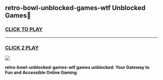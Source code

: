
## retro-bowl-unblocked-games-wtf Unblocked Games👋
<h3>
<a href="https://news.freeplayer.one?title=retro-bowl-unblocked-games-wtf&ref=16F">CLICK TO PLAY</a></h3>
<hr>

<h3>
<a href="https://news.freeplayer.one?title=retro-bowl-unblocked-games-wtf&ref=16F">CLICK 2 PLAY</a>
  
</h3>

<a href="https://news.freeplayer.one?title=retro-bowl-unblocked-games-wtf&ref=16F/"><img src="https://clearcache.store/games.png"></a>


**retro-bowl-unblocked-games-wtf games unblocked: Your Gateway to Fun and Accessible Online Gaming**
